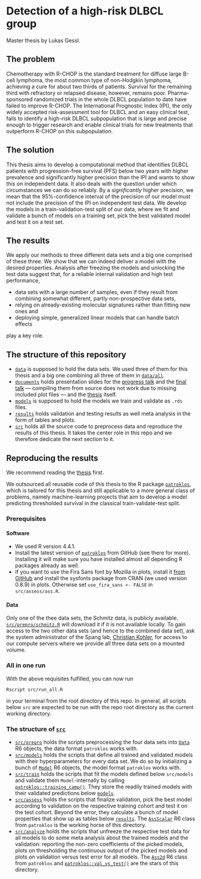 # Detection of a high-risk DLBCL group

Master thesis by Lukas Gessl.

## The problem

Chemotherapy with R-CHOP is the standard treatment for diffuse large B-cell lymphoma, 
the most common type of non-Hodgkin lymphoma, achieving a cure for about two thirds of 
patients. Survival for the remaining third with refractory or relapsed disease, however, 
remains poor. Pharma-sponsored randomized trials in the whole DLBCL population to date have 
failed to improve R-CHOP. The International Prognostic Index (IPI), the only widely accepted 
risk-assessment tool for DLBCL and an easy clinical test, fails to identify 
a high-risk DLBCL subpopulation that is 
large and precise enough to trigger research and enable clinical trials for new treatments 
that outperform R-CHOP on this subpopulation. 

## The solution

This thesis aims to develop a computational method that identifies DLBCL patients with 
progression-free survival (PFS) below two years with higher prevalence and significantly 
higher precision than the IPI and wants to show this on independent data. It also deals with the 
question under which circumstances we can do so reliably. By a *significantly* higher precision, 
we mean that the 95%-confidence interval of the precision of our model must not include the 
precision of the IPI on independent test data. We develop the models in a train-validation-test 
split of our data, where we fit and validate a bunch of models on a training set, pick the best 
validated model and test it on a test set.

## The results

We apply our methods to three different data sets and a big one comprised of these three. 
We show that we can indeed deliver a model with the desired properties. Analysis after 
freezing the models and unlocking the test data suggest that, for a reliable internal 
validation and high test performance, 

- data sets with a large number of samples, even if they result from combining somewhat different, 
  partly non-prospective data sets, 
- relying on already-existing molecular signatures rather than fitting new ones and 
- deploying simple, generalized linear models that can handle batch effects 

play a key role.

## The structure of this repository

- [`data`](data) is supposed to hold the data sets. We used three of them for this thesis and a 
    big one combining all three of them in [`data/all`](data/all).
- [`documents`](documents) holds presentation slides for the 
  [progress talk](documents/progress-report/main.pdf) and the 
  [final talk](documents/final-talk/) — compiling them from source does not work due to missing 
  included plot files — and the [thesis](documents/thesis/main.pdf) itself.
- [`models`](models) is supposed to hold the models we train and validate as `.rds` files.
- [`results`](results) holds validation and testing results as well meta analysis in the form of 
  tables and plots.
- [`src`](src) holds all the source code to preprocess data and reproduce the results of this 
  thesis. It takes the center role in this repo and we therefore dedicate the next section to it.
 
## Reproducing the results

We recommend reading the [thesis](documents/thesis/main.pdf) first. 

We outsourced all reusable 
code of this thesis to the R package [`patroklos`](https://github.com/lgessl/patroklos), which 
is tailored for this thesis and still applicable to a more general class of problems, namely 
machine-learning projects that aim to develop a model predicting thresholded survival in the 
classical train-validate-test split.

### Prerequisites

#### Software

- We used R version 4.4.1.
- Install the latest version of [`patroklos`](https://github.com/lgessl/patroklos) from GitHub 
  (see there for more). Installing it will make sure you have installed almost all depending R 
  packages already as well.
- If you want to use the Fira Sans font by Mozilla 
  in plots, install it [from GitHub](https://github.com/mozilla/Fira/tree/master/ttf) and install 
  the sysfonts package from CRAN (we used version 0.8.9) in plots. Otherwise set 
  `use_fira_sans <- FALSE` in `src/assess/ass.R`.

#### Data

Only one of the thee data sets, the Schmitz data, is publicly available. 
[`src/prepro/schmitz.R`](src/prepro/schmitz.R) will download it 
if it is not available locally. To gain access to the two other data sets (and hence to the 
combined data set), ask the system administrator of the Spang lab, 
[Christian Kohler](mailto:christian.kohler@ur.de), for access to our compute servers 
where we provide all three data sets on a mounted volume.

### All in one run

With the above requisites fulfilled, you can now run

```
Rscript src/run_all.R 
```

in your terminal from the root directory of this repo. In general, all scripts below `src` are 
expected to be run with the repo root directory as the current working directory.

### The structure of [`src`](src)

- [`src/prepro`](src/prepro/) holds the scripts preprocessing the four data sets into 
  [`Data`](https://lgessl.github.io/patroklos/reference/Data.html) 
  R6 objects, the data format `patroklos` works with.
- [`src/models`](src/models) holds the scripts that define all trained and validated models with 
  their hyperparameters for every data set. We do so by initializing a bunch of 
  [`Model`](https://lgessl.github.io/patroklos/reference/Model.html) 
  R6 objects, the model format `patroklos` works with.
- [`src/train`](src/train/) holds the scripts that fit the models defined below `src/models` and 
  validate them `Model`-internally by calling 
  [`patroklos::training_camp()`](https://lgessl.github.io/patroklos/reference/training_camp.html). 
  They store the readily trained models with their validated predictions below [`models`](models).
- [`src/assess`](src/assess/) holds the scripts that finalize validation, pick the best model 
  according to validation on the respective training cohort and test it on the test cohort.
  Beyond the error, they calculate a bunch of model properties that show up as tables below 
  [`results`](results). The 
  [`AssScalar`](https://lgessl.github.io/patroklos/reference/AssScalar.html) 
  R6 class from `patroklos` is the working horse of this directory.
- [`src/analyze`](src/analyze/) holds the scripts that unfreeze the respective test data for all 
  models to do some meta analysis about the trained models and the validation: reporting the 
  non-zero coefficients of the picked models, plots on thresholding the continuous output of the 
  picked models and plots on validation versus test error for all models. The 
  [`Ass2d`](https://lgessl.github.io/patroklos/reference/Ass2d.html) 
  R6 class from `patroklos` and 
  [`patroklos::val_vs_test()`](https://lgessl.github.io/patroklos/reference/val_vs_test.html) 
  are the stars of this directory.
